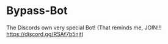 # Bypass-Bot
The Discords own very special Bot! (That reminds me, JOIN!!! https://discord.gg/RSAf7b5njt)
